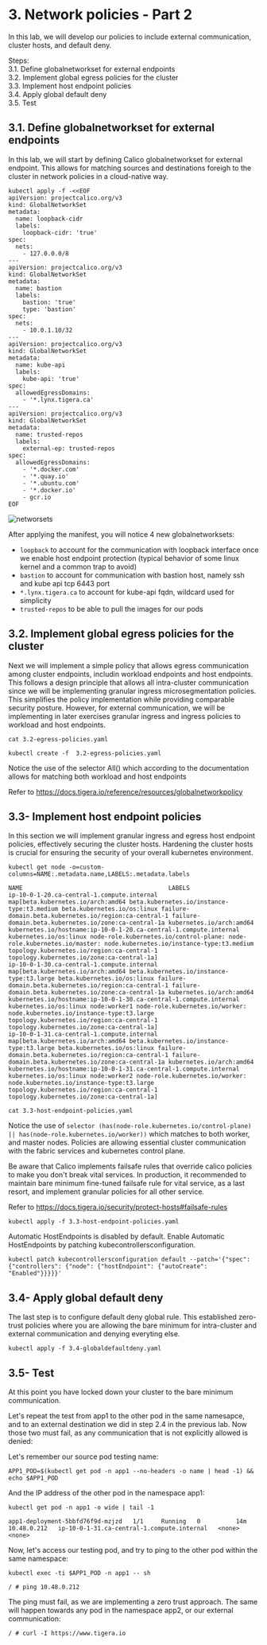 # 3. Network policies - Part 2

In this lab, we will develop our policies to include external communication, cluster hosts, and default deny.

Steps: \
3.1. Define globalnetworkset for external endpoints \
3.2. Implement global egress policies for the cluster \
3.3. Implement host endpoint policies \
3.4. Apply global default deny \
3.5. Test

## 3.1. Define globalnetworkset for external endpoints

In this lab, we will start by defining Calico globalnetworkset for external endpoint. This allows for matching sources and destinations foreigh to the cluster in network policies in a cloud-native way. 

```
kubectl apply -f -<<EOF
apiVersion: projectcalico.org/v3
kind: GlobalNetworkSet
metadata:
  name: loopback-cidr
  labels:
    loopback-cidr: 'true'
spec:
  nets:
    - 127.0.0.0/8
---
apiVersion: projectcalico.org/v3
kind: GlobalNetworkSet
metadata:
  name: bastion
  labels:
    bastion: 'true'
    type: 'bastion'
spec:
  nets:
    - 10.0.1.10/32
---
apiVersion: projectcalico.org/v3
kind: GlobalNetworkSet
metadata:
  name: kube-api
  labels:
    kube-api: 'true'
spec:
  allowedEgressDomains:
    - '*.lynx.tigera.ca'
---
apiVersion: projectcalico.org/v3
kind: GlobalNetworkSet
metadata:
  name: trusted-repos
  labels:
    external-ep: trusted-repos
spec:
  allowedEgressDomains:
    - '*.docker.com'
    - '*.quay.io'
    - '*.ubuntu.com'
    - '*.docker.io'
    - gcr.io
EOF
```

![networsets](img/3-networksets.png)

After applying the manifest, you will notice 4 new globalnetworksets:
- `loopback` to account for the communication with loopback interface once we enable host endpoint protection (typical behavior of some linux kernel and a common trap to avoid)
- `bastion` to account for communication with bastion host, namely ssh and kube api tcp 6443 port
- `*.lynx.tigera.ca` to account for kube-api fqdn, wildcard used for simplicity
- `trusted-repos` to be able to pull the images for our pods

## 3.2. Implement global egress policies for the cluster

Next we will implement a simple policy that allows egress communication among cluster endpoints, includin workload endpoints and host endpoints. This follows a design principle that allows all intra-cluster communication since we will be implementing granular ingress microsegmentation policies. This simplifies the policy implementation while providing comparable security posture. However, for external communication, we will be implementing in later exercises granular ingress and ingress policies to workload and host endpoints. 

```
cat 3.2-egress-policies.yaml
```
```
kubectl create -f  3.2-egress-policies.yaml
```

Notice the use of the selector All() which according to the documentation allows for matching both workload and host endpoints

Refer to https://docs.tigera.io/reference/resources/globalnetworkpolicy


## 3.3- Implement host endpoint policies

In this section we will implement granular ingress and egress host endpoint policies, effectively securing the cluster hosts. Hardening the cluster hosts is crucial for ensuring the security of your overall kubernetes environment.

```
kubectl get node -o=custom-columns=NAME:.metadata.name,LABELS:.metadata.labels
```
```
NAME                                         LABELS
ip-10-0-1-20.ca-central-1.compute.internal   map[beta.kubernetes.io/arch:amd64 beta.kubernetes.io/instance-type:t3.medium beta.kubernetes.io/os:linux failure-domain.beta.kubernetes.io/region:ca-central-1 failure-domain.beta.kubernetes.io/zone:ca-central-1a kubernetes.io/arch:amd64 kubernetes.io/hostname:ip-10-0-1-20.ca-central-1.compute.internal kubernetes.io/os:linux node-role.kubernetes.io/control-plane: node-role.kubernetes.io/master: node.kubernetes.io/instance-type:t3.medium topology.kubernetes.io/region:ca-central-1 topology.kubernetes.io/zone:ca-central-1a]
ip-10-0-1-30.ca-central-1.compute.internal   map[beta.kubernetes.io/arch:amd64 beta.kubernetes.io/instance-type:t3.large beta.kubernetes.io/os:linux failure-domain.beta.kubernetes.io/region:ca-central-1 failure-domain.beta.kubernetes.io/zone:ca-central-1a kubernetes.io/arch:amd64 kubernetes.io/hostname:ip-10-0-1-30.ca-central-1.compute.internal kubernetes.io/os:linux node:worker1 node-role.kubernetes.io/worker: node.kubernetes.io/instance-type:t3.large topology.kubernetes.io/region:ca-central-1 topology.kubernetes.io/zone:ca-central-1a]
ip-10-0-1-31.ca-central-1.compute.internal   map[beta.kubernetes.io/arch:amd64 beta.kubernetes.io/instance-type:t3.large beta.kubernetes.io/os:linux failure-domain.beta.kubernetes.io/region:ca-central-1 failure-domain.beta.kubernetes.io/zone:ca-central-1a kubernetes.io/arch:amd64 kubernetes.io/hostname:ip-10-0-1-31.ca-central-1.compute.internal kubernetes.io/os:linux node:worker2 node-role.kubernetes.io/worker: node.kubernetes.io/instance-type:t3.large topology.kubernetes.io/region:ca-central-1 topology.kubernetes.io/zone:ca-central-1a]
```

```
cat 3.3-host-endpoint-policies.yaml
```

Notice the use of `selector (has(node-role.kubernetes.io/control-plane) || has(node-role.kubernetes.io/worker))` which matches to both worker, and master nodes. Policies are allowing essential cluster communication with the fabric services and kubernetes control plane.

Be aware that Calico implements failsafe rules that override calico policies to make you don't break vital services. In production, it recommended to maintain bare minimum fine-tuned failsafe rule for vital service, as a last resort, and implement granular policies for all other service.

Refer to https://docs.tigera.io/security/protect-hosts#failsafe-rules

```
kubectl apply -f 3.3-host-endpoint-policies.yaml
```

Automatic HostEndpoints is disabled by default. Enable Automatic HostEndpoints by patching kubecontrollersconfiguration. 

```
kubectl patch kubecontrollersconfiguration default --patch='{"spec": {"controllers": {"node": {"hostEndpoint": {"autoCreate": "Enabled"}}}}}'
```

## 3.4- Apply global default deny

The last step is to configure default deny global rule. This established zero-trust policies where you are allowing the bare minimum for intra-cluster and external communication and denying everyting else.

```
kubectl apply -f 3.4-globaldefaultdeny.yaml
```

## 3.5- Test

At this point you have locked down your cluster to the bare minimum communication. 

Let's repeat the test from app1 to the other pod in the same namesapce, and to an external destination we did in step 2.4 in the previous lab. Now those two must fail, as any communication that is not explicitly allowed is denied:

Let's remember our source pod testing name:

```
APP1_POD=$(kubectl get pod -n app1 --no-headers -o name | head -1) && echo $APP1_POD
```

And the IP address of the other pod in the namespace app1:

```
kubectl get pod -n app1 -o wide | tail -1
```
```
app1-deployment-5bbfd76f9d-mzjzd   1/1     Running   0          14m   10.48.0.212   ip-10-0-1-31.ca-central-1.compute.internal   <none>           <none>
```

Now, let's access our testing pod, and try to ping to the other pod within the same namespace:

```
kubectl exec -ti $APP1_POD -n app1 -- sh
```
```
/ # ping 10.48.0.212
```

The ping must fail, as we are implementing a zero trust approach. The same will happen towards any pod in the namespace app2, or our external communication:

```
/ # curl -I https://www.tigera.io
```
